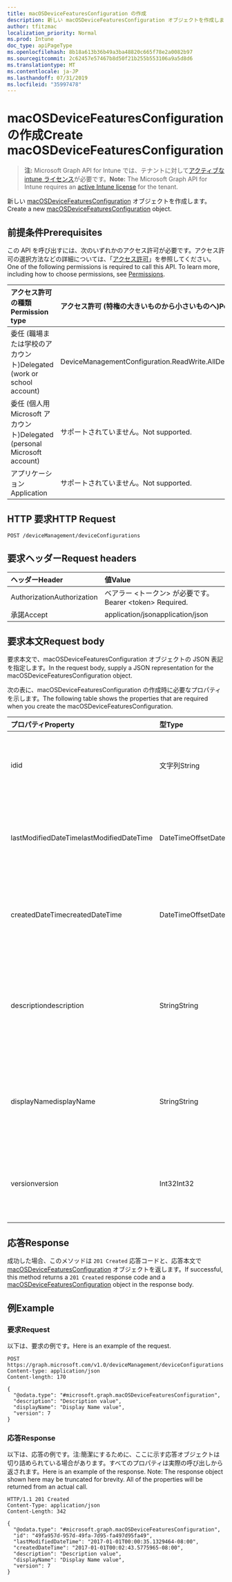 ```yaml
---
title: macOSDeviceFeaturesConfiguration の作成
description: 新しい macOSDeviceFeaturesConfiguration オブジェクトを作成します。
author: tfitzmac
localization_priority: Normal
ms.prod: Intune
doc_type: apiPageType
ms.openlocfilehash: 8b18a613b36b49a3ba48820c665f78e2a0082b97
ms.sourcegitcommit: 2c62457e57467b8d50f21b255b553106a9a5d8d6
ms.translationtype: MT
ms.contentlocale: ja-JP
ms.lasthandoff: 07/31/2019
ms.locfileid: "35997478"
---
```

# <a name="create-macosdevicefeaturesconfiguration"></a><span data-ttu-id="5bb6b-103">macOSDeviceFeaturesConfiguration の作成</span><span class="sxs-lookup"><span data-stu-id="5bb6b-103">Create macOSDeviceFeaturesConfiguration</span></span>

> <span data-ttu-id="5bb6b-104">**注:** Microsoft Graph API for Intune では、テナントに対して[アクティブな intune ライセンス](https://go.microsoft.com/fwlink/?linkid=839381)が必要です。</span><span class="sxs-lookup"><span data-stu-id="5bb6b-104">**Note:** The Microsoft Graph API for Intune requires an [active Intune license](https://go.microsoft.com/fwlink/?linkid=839381) for the tenant.</span></span>

<span data-ttu-id="5bb6b-105">新しい [macOSDeviceFeaturesConfiguration](../resources/intune-deviceconfig-macosdevicefeaturesconfiguration.md) オブジェクトを作成します。</span><span class="sxs-lookup"><span data-stu-id="5bb6b-105">Create a new [macOSDeviceFeaturesConfiguration](../resources/intune-deviceconfig-macosdevicefeaturesconfiguration.md) object.</span></span>

## <a name="prerequisites"></a><span data-ttu-id="5bb6b-106">前提条件</span><span class="sxs-lookup"><span data-stu-id="5bb6b-106">Prerequisites</span></span>
<span data-ttu-id="5bb6b-p101">この API を呼び出すには、次のいずれかのアクセス許可が必要です。アクセス許可の選択方法などの詳細については、「[アクセス許可](/graph/permissions-reference)」を参照してください。</span><span class="sxs-lookup"><span data-stu-id="5bb6b-p101">One of the following permissions is required to call this API. To learn more, including how to choose permissions, see [Permissions](/graph/permissions-reference).</span></span>

|<span data-ttu-id="5bb6b-109">アクセス許可の種類</span><span class="sxs-lookup"><span data-stu-id="5bb6b-109">Permission type</span></span>|<span data-ttu-id="5bb6b-110">アクセス許可 (特権の大きいものから小さいものへ)</span><span class="sxs-lookup"><span data-stu-id="5bb6b-110">Permissions (from most to least privileged)</span></span>|
|:---|:---|
|<span data-ttu-id="5bb6b-111">委任 (職場または学校のアカウント)</span><span class="sxs-lookup"><span data-stu-id="5bb6b-111">Delegated (work or school account)</span></span>|<span data-ttu-id="5bb6b-112">DeviceManagementConfiguration.ReadWrite.All</span><span class="sxs-lookup"><span data-stu-id="5bb6b-112">DeviceManagementConfiguration.ReadWrite.All</span></span>|
|<span data-ttu-id="5bb6b-113">委任 (個人用 Microsoft アカウント)</span><span class="sxs-lookup"><span data-stu-id="5bb6b-113">Delegated (personal Microsoft account)</span></span>|<span data-ttu-id="5bb6b-114">サポートされていません。</span><span class="sxs-lookup"><span data-stu-id="5bb6b-114">Not supported.</span></span>|
|<span data-ttu-id="5bb6b-115">アプリケーション</span><span class="sxs-lookup"><span data-stu-id="5bb6b-115">Application</span></span>|<span data-ttu-id="5bb6b-116">サポートされていません。</span><span class="sxs-lookup"><span data-stu-id="5bb6b-116">Not supported.</span></span>|

## <a name="http-request"></a><span data-ttu-id="5bb6b-117">HTTP 要求</span><span class="sxs-lookup"><span data-stu-id="5bb6b-117">HTTP Request</span></span>
<!-- {
  "blockType": "ignored"
}
-->
``` http
POST /deviceManagement/deviceConfigurations
```

## <a name="request-headers"></a><span data-ttu-id="5bb6b-118">要求ヘッダー</span><span class="sxs-lookup"><span data-stu-id="5bb6b-118">Request headers</span></span>
|<span data-ttu-id="5bb6b-119">ヘッダー</span><span class="sxs-lookup"><span data-stu-id="5bb6b-119">Header</span></span>|<span data-ttu-id="5bb6b-120">値</span><span class="sxs-lookup"><span data-stu-id="5bb6b-120">Value</span></span>|
|:---|:---|
|<span data-ttu-id="5bb6b-121">Authorization</span><span class="sxs-lookup"><span data-stu-id="5bb6b-121">Authorization</span></span>|<span data-ttu-id="5bb6b-122">ベアラー &lt;トークン&gt; が必要です。</span><span class="sxs-lookup"><span data-stu-id="5bb6b-122">Bearer &lt;token&gt; Required.</span></span>|
|<span data-ttu-id="5bb6b-123">承諾</span><span class="sxs-lookup"><span data-stu-id="5bb6b-123">Accept</span></span>|<span data-ttu-id="5bb6b-124">application/json</span><span class="sxs-lookup"><span data-stu-id="5bb6b-124">application/json</span></span>|

## <a name="request-body"></a><span data-ttu-id="5bb6b-125">要求本文</span><span class="sxs-lookup"><span data-stu-id="5bb6b-125">Request body</span></span>
<span data-ttu-id="5bb6b-126">要求本文で、macOSDeviceFeaturesConfiguration オブジェクトの JSON 表記を指定します。</span><span class="sxs-lookup"><span data-stu-id="5bb6b-126">In the request body, supply a JSON representation for the macOSDeviceFeaturesConfiguration object.</span></span>

<span data-ttu-id="5bb6b-127">次の表に、macOSDeviceFeaturesConfiguration の作成時に必要なプロパティを示します。</span><span class="sxs-lookup"><span data-stu-id="5bb6b-127">The following table shows the properties that are required when you create the macOSDeviceFeaturesConfiguration.</span></span>

|<span data-ttu-id="5bb6b-128">プロパティ</span><span class="sxs-lookup"><span data-stu-id="5bb6b-128">Property</span></span>|<span data-ttu-id="5bb6b-129">型</span><span class="sxs-lookup"><span data-stu-id="5bb6b-129">Type</span></span>|<span data-ttu-id="5bb6b-130">説明</span><span class="sxs-lookup"><span data-stu-id="5bb6b-130">Description</span></span>|
|:---|:---|:---|
|<span data-ttu-id="5bb6b-131">id</span><span class="sxs-lookup"><span data-stu-id="5bb6b-131">id</span></span>|<span data-ttu-id="5bb6b-132">文字列</span><span class="sxs-lookup"><span data-stu-id="5bb6b-132">String</span></span>|<span data-ttu-id="5bb6b-133">エンティティのキー。</span><span class="sxs-lookup"><span data-stu-id="5bb6b-133">Key of the entity.</span></span> <span data-ttu-id="5bb6b-134">[deviceConfiguration](../resources/intune-deviceconfig-deviceconfiguration.md) から継承します</span><span class="sxs-lookup"><span data-stu-id="5bb6b-134">Inherited from [deviceConfiguration](../resources/intune-deviceconfig-deviceconfiguration.md)</span></span>|
|<span data-ttu-id="5bb6b-135">lastModifiedDateTime</span><span class="sxs-lookup"><span data-stu-id="5bb6b-135">lastModifiedDateTime</span></span>|<span data-ttu-id="5bb6b-136">DateTimeOffset</span><span class="sxs-lookup"><span data-stu-id="5bb6b-136">DateTimeOffset</span></span>|<span data-ttu-id="5bb6b-137">オブジェクトの最終更新の DateTime。</span><span class="sxs-lookup"><span data-stu-id="5bb6b-137">DateTime the object was last modified.</span></span> <span data-ttu-id="5bb6b-138">[deviceConfiguration](../resources/intune-deviceconfig-deviceconfiguration.md) から継承します</span><span class="sxs-lookup"><span data-stu-id="5bb6b-138">Inherited from [deviceConfiguration](../resources/intune-deviceconfig-deviceconfiguration.md)</span></span>|
|<span data-ttu-id="5bb6b-139">createdDateTime</span><span class="sxs-lookup"><span data-stu-id="5bb6b-139">createdDateTime</span></span>|<span data-ttu-id="5bb6b-140">DateTimeOffset</span><span class="sxs-lookup"><span data-stu-id="5bb6b-140">DateTimeOffset</span></span>|<span data-ttu-id="5bb6b-141">オブジェクトが作成された DateTime。</span><span class="sxs-lookup"><span data-stu-id="5bb6b-141">DateTime the object was created.</span></span> <span data-ttu-id="5bb6b-142">[deviceConfiguration](../resources/intune-deviceconfig-deviceconfiguration.md) から継承します</span><span class="sxs-lookup"><span data-stu-id="5bb6b-142">Inherited from [deviceConfiguration](../resources/intune-deviceconfig-deviceconfiguration.md)</span></span>|
|<span data-ttu-id="5bb6b-143">description</span><span class="sxs-lookup"><span data-stu-id="5bb6b-143">description</span></span>|<span data-ttu-id="5bb6b-144">String</span><span class="sxs-lookup"><span data-stu-id="5bb6b-144">String</span></span>|<span data-ttu-id="5bb6b-145">管理者が指定した、デバイス構成についての説明。</span><span class="sxs-lookup"><span data-stu-id="5bb6b-145">Admin provided description of the Device Configuration.</span></span> <span data-ttu-id="5bb6b-146">[deviceConfiguration](../resources/intune-deviceconfig-deviceconfiguration.md) から継承します</span><span class="sxs-lookup"><span data-stu-id="5bb6b-146">Inherited from [deviceConfiguration](../resources/intune-deviceconfig-deviceconfiguration.md)</span></span>|
|<span data-ttu-id="5bb6b-147">displayName</span><span class="sxs-lookup"><span data-stu-id="5bb6b-147">displayName</span></span>|<span data-ttu-id="5bb6b-148">String</span><span class="sxs-lookup"><span data-stu-id="5bb6b-148">String</span></span>|<span data-ttu-id="5bb6b-149">管理者が指定した、デバイス構成の名前。</span><span class="sxs-lookup"><span data-stu-id="5bb6b-149">Admin provided name of the device configuration.</span></span> <span data-ttu-id="5bb6b-150">[deviceConfiguration](../resources/intune-deviceconfig-deviceconfiguration.md) から継承します</span><span class="sxs-lookup"><span data-stu-id="5bb6b-150">Inherited from [deviceConfiguration](../resources/intune-deviceconfig-deviceconfiguration.md)</span></span>|
|<span data-ttu-id="5bb6b-151">version</span><span class="sxs-lookup"><span data-stu-id="5bb6b-151">version</span></span>|<span data-ttu-id="5bb6b-152">Int32</span><span class="sxs-lookup"><span data-stu-id="5bb6b-152">Int32</span></span>|<span data-ttu-id="5bb6b-153">デバイス構成のバージョン。</span><span class="sxs-lookup"><span data-stu-id="5bb6b-153">Version of the device configuration.</span></span> <span data-ttu-id="5bb6b-154">[deviceConfiguration](../resources/intune-deviceconfig-deviceconfiguration.md) から継承します</span><span class="sxs-lookup"><span data-stu-id="5bb6b-154">Inherited from [deviceConfiguration](../resources/intune-deviceconfig-deviceconfiguration.md)</span></span>|



## <a name="response"></a><span data-ttu-id="5bb6b-155">応答</span><span class="sxs-lookup"><span data-stu-id="5bb6b-155">Response</span></span>
<span data-ttu-id="5bb6b-156">成功した場合、このメソッドは `201 Created` 応答コードと、応答本文で [macOSDeviceFeaturesConfiguration](../resources/intune-deviceconfig-macosdevicefeaturesconfiguration.md) オブジェクトを返します。</span><span class="sxs-lookup"><span data-stu-id="5bb6b-156">If successful, this method returns a `201 Created` response code and a [macOSDeviceFeaturesConfiguration](../resources/intune-deviceconfig-macosdevicefeaturesconfiguration.md) object in the response body.</span></span>

## <a name="example"></a><span data-ttu-id="5bb6b-157">例</span><span class="sxs-lookup"><span data-stu-id="5bb6b-157">Example</span></span>

### <a name="request"></a><span data-ttu-id="5bb6b-158">要求</span><span class="sxs-lookup"><span data-stu-id="5bb6b-158">Request</span></span>
<span data-ttu-id="5bb6b-159">以下は、要求の例です。</span><span class="sxs-lookup"><span data-stu-id="5bb6b-159">Here is an example of the request.</span></span>
``` http
POST https://graph.microsoft.com/v1.0/deviceManagement/deviceConfigurations
Content-type: application/json
Content-length: 170

{
  "@odata.type": "#microsoft.graph.macOSDeviceFeaturesConfiguration",
  "description": "Description value",
  "displayName": "Display Name value",
  "version": 7
}
```

### <a name="response"></a><span data-ttu-id="5bb6b-160">応答</span><span class="sxs-lookup"><span data-stu-id="5bb6b-160">Response</span></span>
<span data-ttu-id="5bb6b-p108">以下は、応答の例です。注:簡潔にするために、ここに示す応答オブジェクトは切り詰められている場合があります。すべてのプロパティは実際の呼び出しから返されます。</span><span class="sxs-lookup"><span data-stu-id="5bb6b-p108">Here is an example of the response. Note: The response object shown here may be truncated for brevity. All of the properties will be returned from an actual call.</span></span>
``` http
HTTP/1.1 201 Created
Content-Type: application/json
Content-Length: 342

{
  "@odata.type": "#microsoft.graph.macOSDeviceFeaturesConfiguration",
  "id": "49fa957d-957d-49fa-7d95-fa497d95fa49",
  "lastModifiedDateTime": "2017-01-01T00:00:35.1329464-08:00",
  "createdDateTime": "2017-01-01T00:02:43.5775965-08:00",
  "description": "Description value",
  "displayName": "Display Name value",
  "version": 7
}
```



